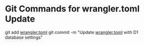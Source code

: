 # Git Commands for wrangler.toml Update

git add [wrangler.toml](http://_vscodecontentref_/1)
git commit -m "Update [wrangler.toml](http://_vscodecontentref_/2) with D1 database settings"
